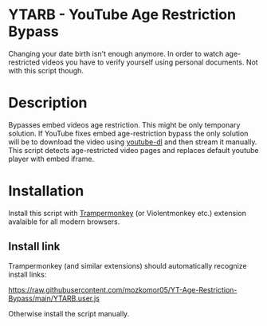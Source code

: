 # YTARB -   YouTube Age Restriction Bypass
Changing your date birth isn't enough anymore. In order to watch age-restricted videos you have to verify yourself using personal documents. Not with this script though.

# Description

Bypasses embed videos age restriction. This might be only temponary solution. If YouTube fixes embed age-restriction bypass the only solution will be to download the video using [youtube-dl](https://github.com/ytdl-org/youtube-dl) and then stream it manually. This script detects age-restricted video pages and replaces default youtube player with embed iframe. 

# Installation
Install this script with [Trampermonkey](https://www.tampermonkey.net/) (or Violentmonkey etc.) extension avalaible for all modern browsers.

## Install link
Trampermonkey (and similar extensions) should automatically recognize install links: 

https://raw.githubusercontent.com/mozkomor05/YT-Age-Restriction-Bypass/main/YTARB.user.js

Otherwise install the script manually.
